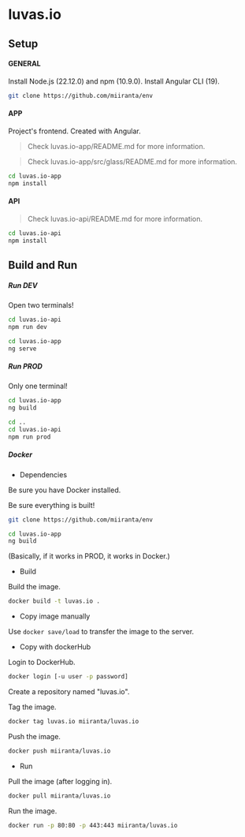 # luvas.io

## Setup

#### GENERAL

Install Node.js (22.12.0) and npm (10.9.0).
Install Angular CLI (19).

```bash
git clone https://github.com/miiranta/env
```

#### APP

Project's frontend. Created with Angular.

> Check luvas.io-app/README.md for more information.

> Check luvas.io-app/src/glass/README.md for more information.

```bash
cd luvas.io-app
npm install
```

#### API

> Check luvas.io-api/README.md for more information.

```bash
cd luvas.io-api
npm install
```

## Build and Run

##### Run DEV

Open two terminals!

```bash
cd luvas.io-api
npm run dev
```

```bash
cd luvas.io-app
ng serve
```

##### Run PROD

Only one terminal!

```bash
cd luvas.io-app
ng build

cd ..
cd luvas.io-api
npm run prod
```

##### Docker

- Dependencies

Be sure you have Docker installed.

Be sure everything is built!
```bash
git clone https://github.com/miiranta/env

cd luvas.io-app
ng build
```
(Basically, if it works in PROD, it works in Docker.)

- Build

Build the image.
```bash
docker build -t luvas.io .
```

- Copy image manually

Use ```docker save/load``` to transfer the image to the server.

- Copy with dockerHub

Login to DockerHub.
```bash
docker login [-u user -p password]
```

Create a repository named "luvas.io".

Tag the image.
```bash
docker tag luvas.io miiranta/luvas.io
```

Push the image.
```bash
docker push miiranta/luvas.io
```

- Run

Pull the image (after logging in).
```bash
docker pull miiranta/luvas.io
```

Run the image.
```bash
docker run -p 80:80 -p 443:443 miiranta/luvas.io
```

